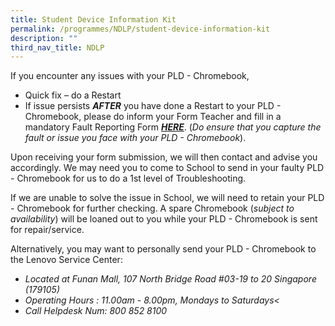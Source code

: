 ```yaml
---
title: Student Device Information Kit
permalink: /programmes/NDLP/student-device-information-kit
description: ""
third_nav_title: NDLP
---
```

If you encounter any issues with your PLD - Chromebook,  
  
* Quick fix – do a Restart   
* If issue persists **_AFTER_** you have done a Restart to your PLD - Chromebook, please do inform your Form Teacher and fill in a mandatory Fault Reporting Form [**_HERE_**](https://bit.ly/3ujNA8f). (_Do ensure that you capture the fault or issue you face with your PLD - Chromebook_).  
  
Upon receiving your form submission, we will then contact and advise you accordingly. We may need you to come to School to send in your faulty PLD - Chromebook for us to do a 1st level of Troubleshooting.  
  
If we are unable to solve the issue in School, we will need to retain your PLD - Chromebook for further checking. A spare Chromebook (_subject to availability_) will be loaned out to you while your PLD - Chromebook is sent for repair/service.  
  
Alternatively, you may want to personally send your PLD - Chromebook to the Lenovo Service Center:  
  

*   _Located at Funan Mall, 107 North Bridge Road #03-19 to 20 Singapore (179105)_
*   _Operating Hours : 11.00am - 8.00pm, Mondays to Saturdays<_
*   _Call Helpdesk Num: 800 852 8100_